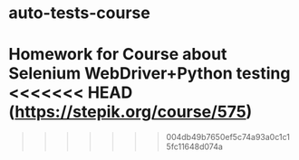 # auto-tests-course
Homework for Course about Selenium WebDriver+Python testing
<<<<<<< HEAD
(https://stepik.org/course/575)
=======

>>>>>>> 004db49b7650ef5c74a93a0c1c15fc11648d074a
